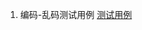 1. 编码-乱码测试用例    [测试用例](./src/main/java/com/customerclassloader/example/CustomerClassLoader.java)




